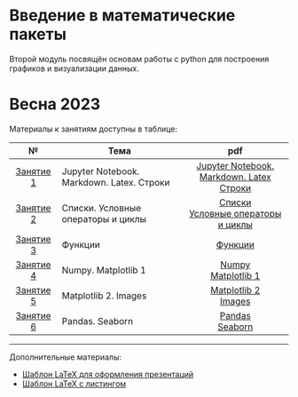 # Введение в математические пакеты

Второй модуль посвящён основам работы с python для построения графиков и визуализации данных.

# Весна 2023
Материалы к занятиям доступны в таблице:

| № | Тема | pdf |
|:---:|---|:---:|
| [Занятие 1](https://github.com/tru17v/bmstu-python/tree/main/lection%201) | Jupyter Notebook. Markdown. Latex. Строки| [Jupyter Notebook. Markdown. Latex](./lection%201/Jupyter_Markdown_LaTeX.pdf) <br>[Строки](./lection%201/Strings.pdf)|
| [Занятие 2](https://github.com/tru17v/bmstu-python/tree/main/lection%202) | Списки. Условные операторы и циклы|[Списки](./lection%202/Lists.pdf) <br> [Условные операторы и циклы](./lection%202/Basics.pdf)|
| [Занятие 3](https://github.com/tru17v/bmstu-python/tree/main/lection%203) | Функции|[Функции](./lection%203/Functions.pdf)|
| [Занятие 4](https://github.com/tru17v/bmstu-python/tree/main/lection%204) | Numpy. Matplotlib 1|[Numpy](./lection%204/Numpy_1.pdf) <br> [Matplotlib 1](./lection%204/Matplotlib_1.pdf)|
| [Занятие 5](https://github.com/tru17v/bmstu-python/tree/main/lection%205) | Matplotlib 2. Images |[Matplotlib 2](./lection%205/Matplotlib_2.pdf) <br> [Images](./lection%205/Images.pdf)|
| [Занятие 6](https://github.com/tru17v/bmstu-python/tree/main/lection%206) | Pandas. Seaborn |[Pandas](./lection%206/pandas.pdf) <br> [Seaborn](./lection%206/seaborn.pdf)|

---

Дополнительные материалы:
- [Шаблон LaTeX для оформления презентаций](https://github.com/tru17v/LaTeX-template-for-presentations)
- [Шаблон LaTeX с листингом](https://github.com/tru17v/bmstu-python/tree/main/LaTeX%20-%20listing)
